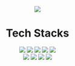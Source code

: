 <div align=center>
 
 <img src="https://capsule-render.vercel.app/api?type=waving&color=0:002266,100:00001E&height=300&section=header&text=Jeeyoun&fontSize=90&fontColor=FFFFFF&fontAlign=75">

 <h1>Tech Stacks</h1>
 
 <img src="https://img.shields.io/badge/Python-3766AB?style=for-the-badge&logo=Python&logoColor=white">
 <img src="https://img.shields.io/badge/Java-007396?style=for-the-badge&logo=Java&logoColor=white">
 <img src="https://img.shields.io/badge/Spring-6DB33F?style=for-the-badge&logo=Spring&logoColor=white">
 <img src="https://img.shields.io/badge/SpringBoot-6DB33F?style=for-the-badge&logo=SpringBoot&logoColor=white">
 <img src="https://img.shields.io/badge/mysql-4479A1?style=for-the-badge&logo=mysql&logoColor=white"><br>

 <img src="https://img.shields.io/badge/html5-E34F26?style=for-the-badge&logo=html5&logoColor=white">
 <img src="https://img.shields.io/badge/css-1572B6?style=for-the-badge&logo=css&logoColor=white">
 <img src="https://img.shields.io/badge/bootstrap-7952B3?style=for-the-badge&logo=bootstrap&logoColor=white">
 <img src="https://img.shields.io/badge/vue.js-4FC08D?style=for-the-badge&logo=vue.js&logoColor=white">

<!---
Jeeyoun-S/Jeeyoun-S is a ✨ special ✨ repository because its `README.md` (this file) appears on your GitHub profile.
You can click the Preview link to take a look at your changes.
--->
  
</div>
